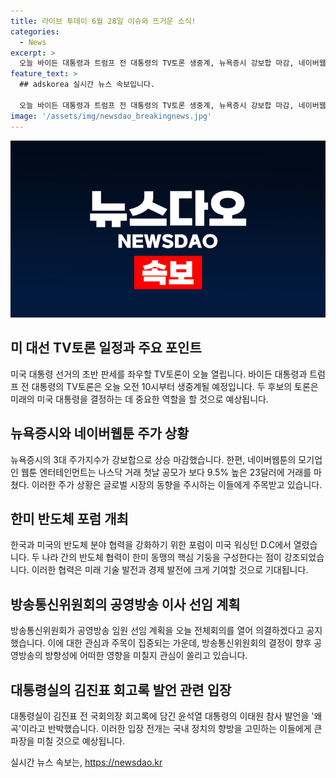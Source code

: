 ```yaml
---
title: 라이브 투데이 6월 28일 이슈와 뜨거운 소식!
categories:
  - News
excerpt: >
  오늘 바이든 대통령과 트럼프 전 대통령의 TV토론 생중계, 뉴욕증시 강보합 마감, 네이버웹툰 모기업인 웹툰 엔터테인먼트 나스닥 거래 첫날 9.5%↑, 한미 반도체 포럼 개최, 방통위 공영방송 이사 선임 의결, 김진표 회고록 파장으로 대통령실 왜곡 반박.
feature_text: >
  ## adskorea 실시간 뉴스 속보입니다.

  오늘 바이든 대통령과 트럼프 전 대통령의 TV토론 생중계, 뉴욕증시 강보합 마감, 네이버웹툰 모기업인 웹툰 엔터테인먼트 나스닥 거래 첫날 9.5%↑, 한미 반도체 포럼 개최, 방통위 공영방송 이사 선임 의결, 김진표 회고록 파장으로 대통령실 왜곡 반박.
image: '/assets/img/newsdao_breakingnews.jpg'
---
```


<p><img src="/assets/img/newsdao_breakingnews.jpg" alt="adskorea 속보" /></p>

<h2 data-ke-size="size26">미 대선 TV토론 일정과 주요 포인트</h2>

<p>미국 대통령 선거의 초반 판세를 좌우할 TV토론이 오늘 열립니다. 바이든 대통령과 트럼프 전 대통령의 TV토론은 오늘 오전 10시부터 생중계될 예정입니다. 두 후보의 토론은 미래의 미국 대통령을 결정하는 데 중요한 역할을 할 것으로 예상됩니다.</p>

<h2 data-ke-size="size26">뉴욕증시와 네이버웹툰 주가 상황</h2>

<p>뉴욕증시의 3대 주가지수가 강보합으로 상승 마감했습니다. 한편, 네이버웹툰의 모기업인 웹툰 엔터테인먼트는 나스닥 거래 첫날 공모가 보다 9.5% 높은 23달러에 거래를 마쳤다. 이러한 주가 상황은 글로벌 시장의 동향을 주시하는 이들에게 주목받고 있습니다.</p>

<h2 data-ke-size="size26">한미 반도체 포럼 개최</h2>

<p>한국과 미국의 반도체 분야 협력을 강화하기 위한 포럼이 미국 워싱턴 D.C에서 열렸습니다. 두 나라 간의 반도체 협력이 한미 동맹의 핵심 기둥을 구성한다는 점이 강조되었습니다. 이러한 협력은 미래 기술 발전과 경제 발전에 크게 기여할 것으로 기대됩니다.</p>

<h2 data-ke-size="size26">방송통신위원회의 공영방송 이사 선임 계획</h2>

<p>방송통신위원회가 공영방송 임원 선임 계획을 오늘 전체회의를 열어 의결하겠다고 공지했습니다. 이에 대한 관심과 주목이 집중되는 가운데, 방송통신위원회의 결정이 향후 공영방송의 방향성에 어떠한 영향을 미칠지 관심이 쏠리고 있습니다.</p>

<h2 data-ke-size="size26">대통령실의 김진표 회고록 발언 관련 입장</h2>

<p>대통령실이 김진표 전 국회의장 회고록에 담긴 윤석열 대통령의 이태원 참사 발언을 '왜곡'이라고 반박했습니다. 이러한 입장 전개는 국내 정치의 향방을 고민하는 이들에게 큰 파장을 미칠 것으로 예상됩니다.</p>
실시간 뉴스 속보는, <a href="https://newsdao.kr" rel="dofollow">https://newsdao.kr</a>


